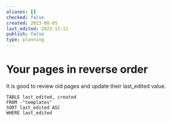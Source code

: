 ```yaml
---
aliases: []
checked: false
created: 2023-08-05
last_edited: 2023-11-11
publish: false
type: planning
---
```

# Your pages in reverse order

It is good to review old pages and update their last_edited value.

```dataview
TABLE last_edited, created
FROM -"templates"
SORT last_edited ASC
WHERE last_edited
```
